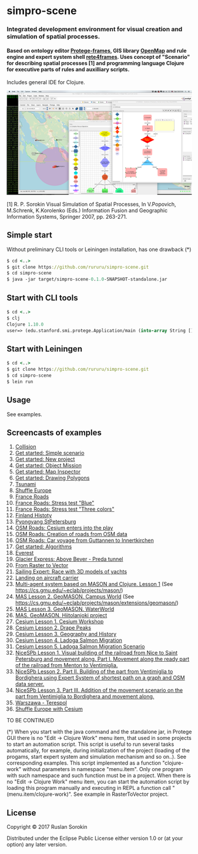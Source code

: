 # simpro-scene

### Integrated development environment for visual creation and simulation of spatial processes.

####  Based on ontology editor [Protege-frames](https://protege.stanford.edu/), GIS library  [OpenMap](http://openmap-java.org/) and rule engine and expert system shell  [rete4frames](https://github.com/rururu/rete4frames). Uses concept of "Scenario" for describing spatial processes [1] and programming language Clojure for executive parts of rules and auxilliary scripts.

Includes general IDE for Clojure.

![screenshot](screenshot1.png)

[1] R. P. Sorokin Visual Simulation of Spatial Processes, In V.Popovich, M.Schrenk, K.Korolenko (Eds.) Information Fusion and  Geographic Information Systems, Springer 2007, pp. 263-271.

## Simple start

Without preliminary CLI tools or Leiningen installation, has one drawback (*)

```clj
$ cd <..>
$ git clone https://github.com/rururu/simpro-scene.git
$ cd simpro-scene
$ java -jar target/simpro-scene-0.1.0-SNAPSHOT-standalone.jar
```

## Start with CLI tools

```clj
$ cd <..>
$ clj
Clojure 1.10.0
user=> (edu.stanford.smi.protege.Application/main (into-array String []))
```

## Start with Leiningen

```clj
$ cd <..>
$ git clone https://github.com/rururu/simpro-scene.git
$ cd simpro-scene
$ lein run
```
## Usage

See examples.

## Screencasts of examples

1. [Collision](https://youtu.be/-fDo9IdJ7RA)
2. [Get started: Simple scenario](https://youtu.be/qb8EjnkyEFQ)
3. [Get started: New project](https://youtu.be/Y693nOxbWR0)
4. [Get started: Object Mission](https://youtu.be/eT-2CQzGuEA)
5. [Get started: Map Inspector](https://youtu.be/QoTo5qYyJdQ)
6. [Get started: Drawing Polygons](https://youtu.be/7P8Q9n0jLVM)
7. [Tsunami](https://youtu.be/pkF8BE74JAk)
8. [Shuffle Europe](https://youtu.be/lTEdW-i04bA)
9. [France Roads](https://youtu.be/IvKkSpa8x9Y)
10. [France Roads: Stress test "Blue"](https://youtu.be/zp6VdtKYLtc)
11. [France Roads: Stress test "Three colors"](https://youtu.be/x20pMyq5GV0)
12. [Finland Histoty](https://youtu.be/A4x9YU3V5k0)
13. [Pyongyang StPetersburg](https://youtu.be/xDyhu5_kVXE)
14. [OSM Roads: Cesium enters into the play](https://youtu.be/cT5h79w3wR4)
15. [OSM Roads: Creation of roads from OSM data](https://youtu.be/WEx2-rMCJag)
16. [OSM Roads: Car voyage from Guttannen to Innertkirchen](https://youtu.be/KSKRXSD8a2E)
17. [Get started: Algorithms](https://www.youtube.com/watch?v=oRCMw_rnLvg&feature=youtu.be)
18. [Everest](https://www.youtube.com/watch?v=YAZSrUjKRhk&t=10s)
19. [Glacier Express: Above Bever - Preda tunnel](https://youtu.be/WJ3YZqWyFJ4)
20. [From Raster to Vector](https://youtu.be/LKaAVBDUyTU)
21. [Sailing Expert: Race with 3D models of yachts](https://youtu.be/VG87r7_gVz8)
22. [Landing on aircraft carrier](https://youtu.be/2T-CAy3tg04)
23. [Multi-agent system based on MASON and Clojure. Lesson 1](https://youtu.be/2mJ2EarlK7s) (See https://cs.gmu.edu/~eclab/projects/mason/)
24. [MAS Lesson 2. GeoMASON. Campus World](https://youtu.be/1QyRsYgDq6I) (See https://cs.gmu.edu/~eclab/projects/mason/extensions/geomason/)
25. [MAS Lesson 3. GeoMASON. WaterWorld](https://youtu.be/5qlE8I2V6FU)
26. [MAS. GeoMASON. Hiitolanjoki project](https://youtu.be/Snd3VKUevNg)
27. [Cesium Lesson 1. Cesium Workshop](https://www.youtube.com/watch?v=FOlSx6Mg-V0)
28. [Cesium Lesson 2. Drape Peaks](https://youtu.be/G4-4ByOJpSE)
28. [Cesium Lesson 3. Geography and History](https://youtu.be/dGWTxHik4U4)
28. [Cesium Lesson 4. Ladoga Salmon Migration](https://www.youtube.com/watch?v=cFA5VbI_1HI)
29. [Cesium Lesson 5. Ladoga Salmon Migration Scenario](https://youtu.be/UBdTVGteGE4)
30. [NiceSPb Lesson 1. Visual building of the railroad from Nice to Saint Petersburg and movement along. Part I.
Movement along the ready part of the railroad from Menton to Ventimiglia.](https://youtu.be/MlTFbK8NcmY)
31. [NiceSPb Lesson 2. Part II.
Building of the part from Ventimiglia to Bordighera using Expert System of shortest path on a graph and OSM data server.](https://youtu.be/IIz0UDpqncE)
32. [NiceSPb Lesson 3. Part III.
Addition of the movement scenario on the  part from Ventimiglia to Bordighera and movement along.](https://youtu.be/aYAiik0Q4xE)
33. [Warszawa - Terespol](https://youtu.be/UbH6sWYChr0)
34. [Shuffle Europe with Cesium](https://youtu.be/XDxqNsnIWMI)

TO BE CONTINUED

(*)
When you start with the java command and the standalone jar, in Protege GUI there is no "Edit -> Clojure Work" menu item, that used in some projects to start an automation script. This script is useful to run several tasks automatically, for example, during initialization of the project (loading of the progams, start expert system and simulation mechanism and so on..). See corresponding examples. This script implemented as a function "clojure-work" without parameters in namespace "menu.item". Only one program with such namespace and such function must be in a project. When there is no "Edit -> Clojure Work" menu item, you can start the automation script by loading this program manually and executing in REPL a function call "(menu.item/clojure-work)". See example in RasterToVector project.

## License

Copyright © 2017 Ruslan Sorokin

Distributed under the Eclipse Public License either version 1.0 or (at
your option) any later version.
